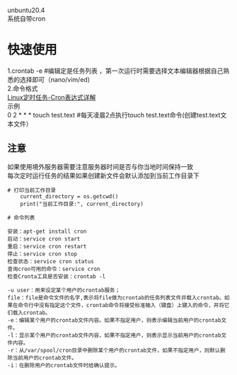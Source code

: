 unbuntu20.4  
系统自带cron  
# 快速使用
1.crontab -e #编辑定是任务列表  ，第一次运行时需要选择文本编辑器根据自己熟悉的选择即可（nano/vim/ed)  
2.命令格式  
[Linux定时任务-Cron表达式详解](https://blog.csdn.net/longgeaisisi/article/details/90400969)  
示例  
0 2 * * * touch test.text #每天凌晨2点执行touch test.text命令(创建test.text文本文件）  
## 注意
如果使用境外服务器需要注意服务器时间是否与你当地时间保持一致  
每次定时运行任务的结果如果创建新文件会默认添加到当前工作目录下
```
# 打印当前工作目录
    current_directory = os.getcwd()
    print("当前工作目录:", current_directory)

# 命令列表
```
```
安装：apt-get install cron
启动：service cron start
重启：service cron restart
停止：service cron stop
检查状态：service cron status
查询cron可用的命令：service cron
检查Cronta工具是否安装：crontab -l

-u user：用来设定某个用户的crontab服务；
file：file是命令文件的名字,表示将file做为crontab的任务列表文件并载入crontab。如果在命令行中没有指定这个文件，crontab命令将接受标准输入（键盘）上键入的命令，并将它们载入crontab。
-e：编辑某个用户的crontab文件内容。如果不指定用户，则表示编辑当前用户的crontab文件。
-l：显示某个用户的crontab文件内容，如果不指定用户，则表示显示当前用户的crontab文件内容。
-r：从/var/spool/cron目录中删除某个用户的crontab文件，如果不指定用户，则默认删除当前用户的crontab文件。
-i：在删除用户的crontab文件时给确认提示。

```

